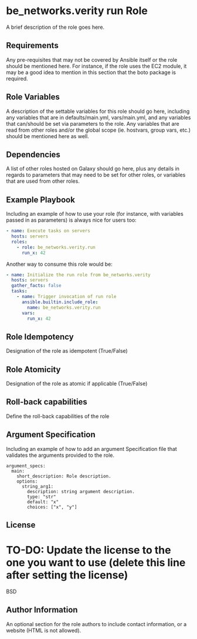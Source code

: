 be_networks.verity run Role
========================

A brief description of the role goes here.

Requirements
------------

Any pre-requisites that may not be covered by Ansible itself or the role should be mentioned here. For instance, if the role uses the EC2 module, it may be a good idea to mention in this section that the boto package is required.

Role Variables
--------------

A description of the settable variables for this role should go here, including any variables that are in defaults/main.yml, vars/main.yml, and any variables that can/should be set via parameters to the role. Any variables that are read from other roles and/or the global scope (ie. hostvars, group vars, etc.) should be mentioned here as well.

Dependencies
------------

A list of other roles hosted on Galaxy should go here, plus any details in regards to parameters that may need to be set for other roles, or variables that are used from other roles.

Example Playbook
----------------

Including an example of how to use your role (for instance, with variables passed in as parameters) is always nice for users too:

```yaml
- name: Execute tasks on servers
  hosts: servers
  roles:
    - role: be_networks.verity.run
      run_x: 42
```

Another way to consume this role would be:

```yaml
- name: Initialize the run role from be_networks.verity
  hosts: servers
  gather_facts: false
  tasks:
    - name: Trigger invocation of run role
      ansible.builtin.include_role:
        name: be_networks.verity.run
      vars:
        run_x: 42
```

Role Idempotency
----------------

Designation of the role as idempotent (True/False)

Role Atomicity
----------------

Designation of the role as atomic if applicable (True/False)

Roll-back capabilities
----------------------

Define the roll-back capabilities of the role

Argument Specification
----------------------

Including an example of how to add an argument Specification file that validates the arguments provided to the role.

```
argument_specs:
  main:
    short_description: Role description.
    options:
      string_arg1:
        description: string argument description.
        type: "str"
        default: "x"
        choices: ["x", "y"]
```

License
-------

# TO-DO: Update the license to the one you want to use (delete this line after setting the license)
BSD

Author Information
------------------

An optional section for the role authors to include contact information, or a website (HTML is not allowed).
